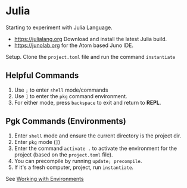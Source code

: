 # Julia

Starting to experiment with Julia Language.

  * https://julialang.org Download and install the latest Julia build.
  * https://junolab.org for the Atom based Juno IDE.

Setup.  Clone the `project.toml` file and run the command `instantiate`

## Helpful Commands

1. Use `;` to enter `shell` mode/commands
2. Use `]` to enter the `pkg` command environment.
3. For either mode, press `backspace` to exit and return to **REPL**.


## Pgk Commands (Environments)
1. Enter `shell` mode and ensure the current directory is the project dir.
2. Enter `pkg` mode (`]`)
3. Enter the command `activate .` to activate the environment for the project (based on the `project.toml` file).
4. You can precompile by running `update; precompile`.
5. If it's a fresh computer, project, run `instantiate`.

See [Working with Environments](https://julialang.github.io/Pkg.jl/v1.1/environments/#Creating-your-own-projects-1)
